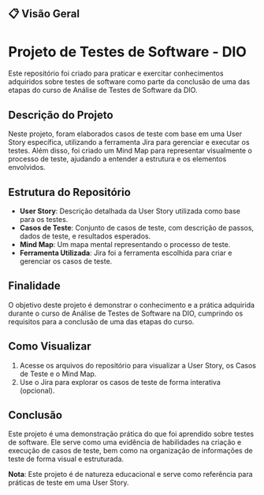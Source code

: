 ## 📋 Visão Geral

# Projeto de Testes de Software - DIO

Este repositório foi criado para praticar e exercitar conhecimentos adquiridos sobre testes de software como parte da conclusão de uma das etapas do curso de Análise de Testes de Software da DIO.

## Descrição do Projeto

Neste projeto, foram elaborados casos de teste com base em uma User Story específica, utilizando a ferramenta Jira para gerenciar e executar os testes. Além disso, foi criado um Mind Map para representar visualmente o processo de teste, ajudando a entender a estrutura e os elementos envolvidos.

## Estrutura do Repositório

- **User Story**: Descrição detalhada da User Story utilizada como base para os testes.
- **Casos de Teste**: Conjunto de casos de teste, com descrição de passos, dados de teste, e resultados esperados.
- **Mind Map**: Um mapa mental representando o processo de teste.
- **Ferramenta Utilizada**: Jira foi a ferramenta escolhida para criar e gerenciar os casos de teste.

## Finalidade

O objetivo deste projeto é demonstrar o conhecimento e a prática adquirida durante o curso de Análise de Testes de Software na DIO, cumprindo os requisitos para a conclusão de uma das etapas do curso.

## Como Visualizar

1. Acesse os arquivos do repositório para visualizar a User Story, os Casos de Teste e o Mind Map.
2. Use o Jira para explorar os casos de teste de forma interativa (opcional).

## Conclusão

Este projeto é uma demonstração prática do que foi aprendido sobre testes de software. Ele serve como uma evidência de habilidades na criação e execução de casos de teste, bem como na organização de informações de teste de forma visual e estruturada.


**Nota**: Este projeto é de natureza educacional e serve como referência para práticas de teste em uma User Story.

